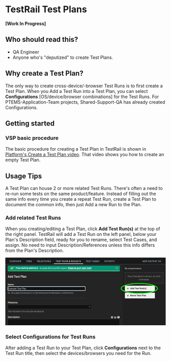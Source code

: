 # TestRail Test Plans

**[Work In Progress]**

## Who should read this?

- QA Engineer
- Anyone who's "deputized" to create Test Plans.

## Why create a Test Plan?

The only way to create cross-device/-browser Test Runs is to first create a Test Plan. When you Add a Test Run into a Test Plan, you can select **Configurations** [OS/device/browser combinations] for the Test Runs. For PTEMS-Application-Team projects, Shared-Support-QA has already created Configurations.

## Getting started

### VSP basic procedure

The basic procedure for creating a Test Plan in TestRail is shown in [Platform's Create a Test Plan video](https://drive.google.com/file/d/1v5KIR3KJHkypfm7QJje0O7xo6aEtcCaC/view). That video shows you how to create an empty Test Plan.

## Usage Tips

A Test Plan can house 2 or more related Test Runs. There's often a need to re-run some tests on the same product/feature. Instead of filling out the same info every time you create a repeat Test Run, create a Test Plan to document the common info, then just Add a new Run to the Plan.

### Add related Test Runs

When you creating/editing a Test Plan, click **Add Test Run(s)** at the top of the right panel. TestRail will add a Test Run on the left panel, below your Plan's Description field, ready for you to rename, select Test Cases, and assign. No need to input Description/References unless this info differs from the Plan's Description.

![TestRail Test Plan Add Runs screenshot][tr-plan-add-run]

### Select Configurations for Test Runs

After adding a Test Run to your Test Plan, click **Configurations** next to the Test Run title, then select the devices/browsers you need for the Run.

[tr-plan-add-run]: ../images/tr-plan-add-run.png
